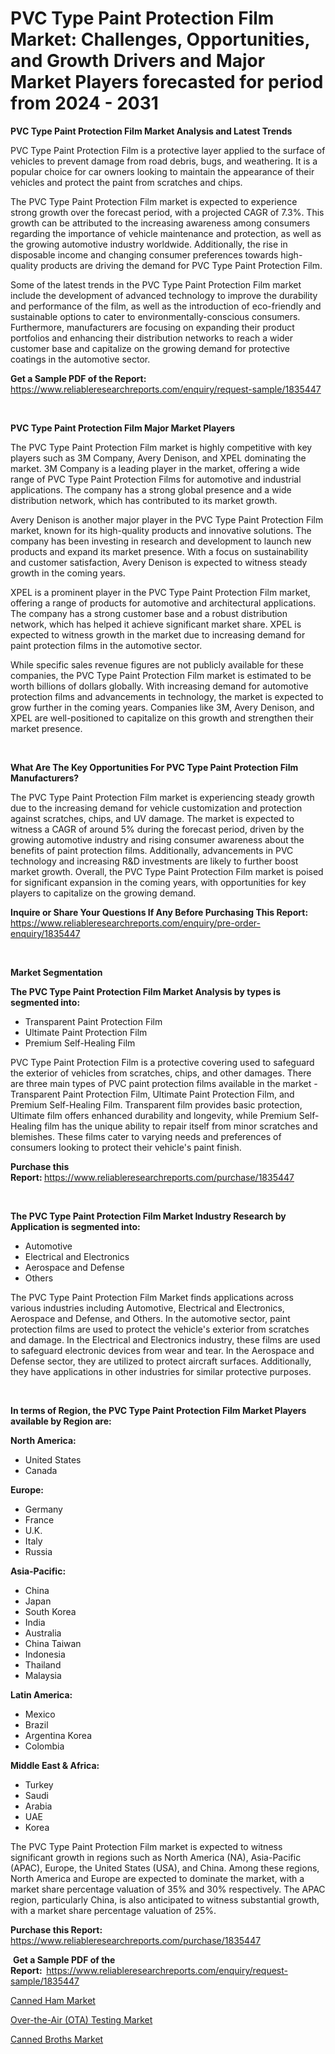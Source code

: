 <p><h1>PVC Type Paint Protection Film Market: Challenges, Opportunities, and Growth Drivers and Major Market Players forecasted for period from 2024 - 2031</h1></p><p><strong>PVC Type Paint Protection Film Market Analysis and Latest Trends</strong></p>
<p><p>PVC Type Paint Protection Film is a protective layer applied to the surface of vehicles to prevent damage from road debris, bugs, and weathering. It is a popular choice for car owners looking to maintain the appearance of their vehicles and protect the paint from scratches and chips.</p><p>The PVC Type Paint Protection Film market is expected to experience strong growth over the forecast period, with a projected CAGR of 7.3%. This growth can be attributed to the increasing awareness among consumers regarding the importance of vehicle maintenance and protection, as well as the growing automotive industry worldwide. Additionally, the rise in disposable income and changing consumer preferences towards high-quality products are driving the demand for PVC Type Paint Protection Film.</p><p>Some of the latest trends in the PVC Type Paint Protection Film market include the development of advanced technology to improve the durability and performance of the film, as well as the introduction of eco-friendly and sustainable options to cater to environmentally-conscious consumers. Furthermore, manufacturers are focusing on expanding their product portfolios and enhancing their distribution networks to reach a wider customer base and capitalize on the growing demand for protective coatings in the automotive sector.</p></p>
<p><strong>Get a Sample PDF of the Report:&nbsp;</strong> <a href="https://www.reliableresearchreports.com/enquiry/request-sample/1835447">https://www.reliableresearchreports.com/enquiry/request-sample/1835447</a></p>
<p>&nbsp;</p>
<p><strong>PVC Type Paint Protection Film Major Market Players</strong></p>
<p><p>The PVC Type Paint Protection Film market is highly competitive with key players such as 3M Company, Avery Denison, and XPEL dominating the market. 3M Company is a leading player in the market, offering a wide range of PVC Type Paint Protection Films for automotive and industrial applications. The company has a strong global presence and a wide distribution network, which has contributed to its market growth.</p><p>Avery Denison is another major player in the PVC Type Paint Protection Film market, known for its high-quality products and innovative solutions. The company has been investing in research and development to launch new products and expand its market presence. With a focus on sustainability and customer satisfaction, Avery Denison is expected to witness steady growth in the coming years.</p><p>XPEL is a prominent player in the PVC Type Paint Protection Film market, offering a range of products for automotive and architectural applications. The company has a strong customer base and a robust distribution network, which has helped it achieve significant market share. XPEL is expected to witness growth in the market due to increasing demand for paint protection films in the automotive sector.</p><p>While specific sales revenue figures are not publicly available for these companies, the PVC Type Paint Protection Film market is estimated to be worth billions of dollars globally. With increasing demand for automotive protection films and advancements in technology, the market is expected to grow further in the coming years. Companies like 3M, Avery Denison, and XPEL are well-positioned to capitalize on this growth and strengthen their market presence.</p></p>
<p>&nbsp;</p>
<p><strong>What Are The Key Opportunities For PVC Type Paint Protection Film Manufacturers?</strong></p>
<p><p>The PVC Type Paint Protection Film market is experiencing steady growth due to the increasing demand for vehicle customization and protection against scratches, chips, and UV damage. The market is expected to witness a CAGR of around 5% during the forecast period, driven by the growing automotive industry and rising consumer awareness about the benefits of paint protection films. Additionally, advancements in PVC technology and increasing R&D investments are likely to further boost market growth. Overall, the PVC Type Paint Protection Film market is poised for significant expansion in the coming years, with opportunities for key players to capitalize on the growing demand.</p></p>
<p><strong>Inquire or Share Your Questions If Any Before Purchasing This Report:</strong> <a href="https://www.reliableresearchreports.com/enquiry/pre-order-enquiry/1835447">https://www.reliableresearchreports.com/enquiry/pre-order-enquiry/1835447</a></p>
<p>&nbsp;</p>
<p><strong>Market Segmentation</strong></p>
<p><strong>The PVC Type Paint Protection Film Market Analysis by types is segmented into:</strong></p>
<p><ul><li>Transparent Paint Protection Film</li><li>Ultimate Paint Protection Film</li><li>Premium Self-Healing Film</li></ul></p>
<p><p>PVC Type Paint Protection Film is a protective covering used to safeguard the exterior of vehicles from scratches, chips, and other damages. There are three main types of PVC paint protection films available in the market - Transparent Paint Protection Film, Ultimate Paint Protection Film, and Premium Self-Healing Film. Transparent film provides basic protection, Ultimate film offers enhanced durability and longevity, while Premium Self-Healing film has the unique ability to repair itself from minor scratches and blemishes. These films cater to varying needs and preferences of consumers looking to protect their vehicle's paint finish.</p></p>
<p><strong>Purchase this Report:&nbsp;</strong><a href="https://www.reliableresearchreports.com/purchase/1835447">https://www.reliableresearchreports.com/purchase/1835447</a></p>
<p>&nbsp;</p>
<p><strong>The PVC Type Paint Protection Film Market Industry Research by Application is segmented into:</strong></p>
<p><ul><li>Automotive</li><li>Electrical and Electronics</li><li>Aerospace and Defense</li><li>Others</li></ul></p>
<p><p>The PVC Type Paint Protection Film Market finds applications across various industries including Automotive, Electrical and Electronics, Aerospace and Defense, and Others. In the automotive sector, paint protection films are used to protect the vehicle's exterior from scratches and damage. In the Electrical and Electronics industry, these films are used to safeguard electronic devices from wear and tear. In the Aerospace and Defense sector, they are utilized to protect aircraft surfaces. Additionally, they have applications in other industries for similar protective purposes.</p></p>
<p>&nbsp;</p>
<p><strong>In terms of Region, the PVC Type Paint Protection Film Market Players available by Region are:</strong></p>
<p>
    <p> <strong> North America: </strong>
        <ul>
            <li>United States</li>
            <li>Canada</li>
        </ul>
        </p> 
    <p> <strong> Europe: </strong>
        <ul>
            <li>Germany</li>
            <li>France</li>
            <li>U.K.</li>
            <li>Italy</li>
            <li>Russia</li>
        </ul>
        </p> 
    <p> <strong> Asia-Pacific: </strong>
        <ul>
            <li>China</li>
            <li>Japan</li>
            <li>South Korea</li>
            <li>India</li>
            <li>Australia</li>
            <li>China Taiwan</li>
            <li>Indonesia</li>
            <li>Thailand</li>
            <li>Malaysia</li>
        </ul>
        </p> 
    <p> <strong> Latin America: </strong>
        <ul>
            <li>Mexico</li>
            <li>Brazil</li>
            <li>Argentina Korea</li>
            <li>Colombia</li>
        </ul>
        </p> 
    <p> <strong> Middle East & Africa: </strong>
        <ul>
            <li>Turkey</li>
            <li>Saudi</li>
            <li>Arabia</li>
            <li>UAE</li>
            <li>Korea</li>
        </ul>
    </p>
    </p>
<p><p>The PVC Type Paint Protection Film market is expected to witness significant growth in regions such as North America (NA), Asia-Pacific (APAC), Europe, the United States (USA), and China. Among these regions, North America and Europe are expected to dominate the market, with a market share percentage valuation of 35% and 30% respectively. The APAC region, particularly China, is also anticipated to witness substantial growth, with a market share percentage valuation of 25%.</p></p>
<p><strong>Purchase this Report: </strong><a href="https://www.reliableresearchreports.com/purchase/1835447">https://www.reliableresearchreports.com/purchase/1835447</a></p>
<p>&nbsp;<strong>Get a Sample PDF of the Report:&nbsp;&nbsp;</strong><a href="https://www.reliableresearchreports.com/enquiry/request-sample/1835447">https://www.reliableresearchreports.com/enquiry/request-sample/1835447</a></p>
<p><strong></strong></p>
<p><p><a href="https://issuu.com/reportprime-2/docs/canned-ham-market-size-2030.pptx">Canned Ham Market</a></p><p><a href="https://github.com/ashepherd82/Market-Research-Report-List-3/blob/main/over-the-air-ota-testing-market.md">Over-the-Air (OTA) Testing Market</a></p><p><a href="https://issuu.com/reportprime-2/docs/canned-broths-market-size-2030.pptx">Canned Broths Market</a></p></p>